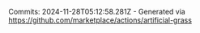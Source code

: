 Commits: 2024-11-28T05:12:58.281Z - Generated via https://github.com/marketplace/actions/artificial-grass
<br>
